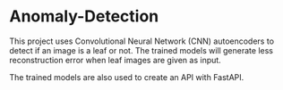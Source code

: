 # Anomaly-Detection
This project uses Convolutional Neural Network (CNN) autoencoders to detect if an image is a leaf or not. The trained models will generate less reconstruction error when leaf images are given as input.

The trained models are also used to create an API with FastAPI.
